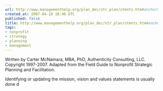 ```yaml
---
url: http://www.managementhelp.org/plan_dec/str_plan/stmnts.htm#anchor519441
created_at: 2007-04-10 18:46 UTC
published: false
title: http://www.managementhelp.org/plan_dec/str_plan/stmnts.htm#anchor519441
tags:
- nonprofit
- strategy
- planning
- management
---
```


Written by Carter McNamara, MBA, PhD, Authenticity Consulting, LLC. Copyright 1997-2007.
Adapted from the Field Guide to Nonprofit Strategic Planning and Facilitation.

Identifying or updating the mission, vision and values statements is usually done d
